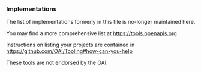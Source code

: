 ### Implementations

The list of implementations formerly in this file is no-longer maintained here.

You may find a more comprehensive list at https://tools.openapis.org

Instructions on listing your projects are contained in https://github.com/OAI/Tooling#how-can-you-help

These tools are not endorsed by the OAI.
